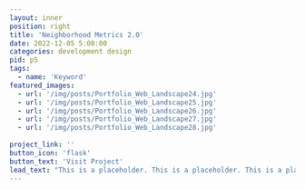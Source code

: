 ```yaml
---
layout: inner
position: right
title: 'Neighborhood Metrics 2.0'
date: 2022-12-05 5:00:00
categories: development design
pid: p5
tags:
  - name: 'Keyword'
featured_images: 
  - url: '/img/posts/Portfolio_Web_Landscape24.jpg'
  - url: '/img/posts/Portfolio_Web_Landscape25.jpg'
  - url: '/img/posts/Portfolio_Web_Landscape26.jpg'
  - url: '/img/posts/Portfolio_Web_Landscape27.jpg'
  - url: '/img/posts/Portfolio_Web_Landscape28.jpg'
 
project_link: ''
button_icon: 'flask'
button_text: 'Visit Project'
lead_text: "This is a placeholder. This is a placeholder. This is a placeholder. This is a placeholder. This is a placeholder. This is a placeholder. This is a placeholder. This is a placeholder. This is a placeholder. This is a placeholder. This is a placeholder. This is a placeholder."
---
```

